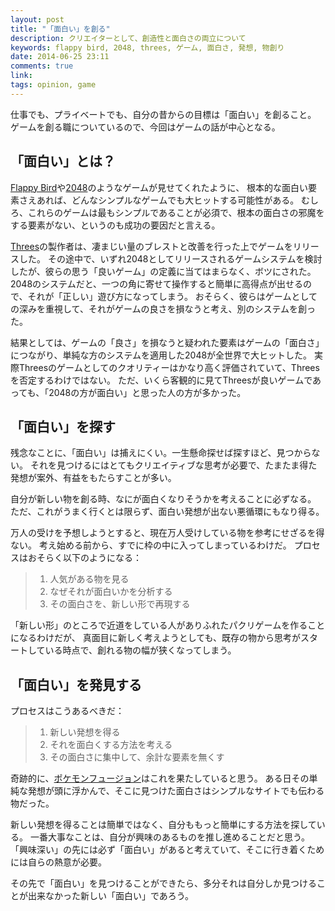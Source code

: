 ```yaml
---
layout: post
title: "「面白い」を創る"
description: クリエイターとして、創造性と面白さの両立について
keywords: flappy bird, 2048, threes, ゲーム, 面白さ, 発想, 物創り
date: 2014-06-25 23:11
comments: true
link:
tags: opinion, game
---
```


仕事でも、プライベートでも、自分の昔からの目標は「面白い」を創ること。
ゲームを創る職についているので、今回はゲームの話が中心となる。

## 「面白い」とは？ ##

[Flappy Bird](http://en.wikipedia.org/wiki/Flappy_Bird)や[2048](http://gabrielecirulli.github.io/2048/)のようなゲームが見せてくれたように、
根本的な面白い要素さえあれば、どんなシンプルなゲームでも大ヒットする可能性がある。
むしろ、これらのゲームは最もシンプルであることが必須で、根本の面白さの邪魔をする要素がない、というのも成功の要因だと言える。

[Threes](http://asherv.com/threes/)の製作者は、凄まじい量のブレストと改善を行った上でゲームをリリースした。
その途中で、いずれ2048としてリリースされるゲームシステムを検討したが、彼らの思う「良いゲーム」の定義に当てはまらなく、ボツにされた。
2048のシステムだと、一つの角に寄せて操作すると簡単に高得点が出せるので、それが「正しい」遊び方になってしまう。
おそらく、彼らはゲームとしての深みを重視して、それがゲームの良さを損なうと考え、別のシステムを創った。

結果としては、ゲームの「良さ」を損なうと疑われた要素はゲームの「面白さ」につながり、単純な方のシステムを適用した2048が全世界で大ヒットした。
実際Threesのゲームとしてのクオリティーはかなり高く評価されていて、Threesを否定するわけではない。
ただ、いくら客観的に見てThreesが良いゲームであっても、「2048の方が面白い」と思った人の方が多かった。

<!-- more -->

## 「面白い」を探す ##

残念なことに、「面白い」は捕えにくい。一生懸命探せば探すほど、見つからない。
それを見つけるにはとてもクリエイティブな思考が必要で、たまたま得た発想が案外、有益をもたらすことが多い。

自分が新しい物を創る時、なにが面白くなりそうかを考えることに必ずなる。
ただ、これがうまく行くとは限らず、面白い発想が出ない悪循環にもなり得る。

万人の受けを予想しようとすると、現在万人受けしている物を参考にせざるを得ない。
考え始める前から、すでに枠の中に入ってしまっているわけだ。
プロセスはおそらく以下のようになる：

> 1. 人気がある物を見る
> 2. なぜそれが面白いかを分析する
> 3. その面白さを、新しい形で再現する

「新しい形」のところで近道をしている人がありふれたパクリゲームを作ることになるわけだが、
真面目に新しく考えようとしても、既存の物から思考がスタートしている時点で、創れる物の幅が狭くなってしまう。

## 「面白い」を発見する ##

プロセスはこうあるべきだ：

> 1. 新しい発想を得る
> 2. それを面白くする方法を考える
> 3. その面白さに集中して、余計な要素を無くす

奇跡的に、[ポケモンフュージョン](http://pokemon.alexonsager.net)はこれを果たしていると思う。
ある日その単純な発想が頭に浮かんで、そこに見つけた面白さはシンプルなサイトでも伝わる物だった。

新しい発想を得ることは簡単ではなく、自分ももっと簡単にする方法を探している。
一番大事なことは、自分が興味のあるものを推し進めることだと思う。
「興味深い」の先には必ず「面白い」があると考えていて、そこに行き着くためには自らの熱意が必要。

その先で「面白い」を見つけることができたら、多分それは自分しか見つけることが出来なかった新しい「面白い」であろう。
